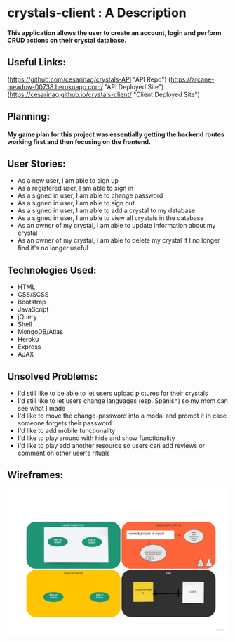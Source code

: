 <!-- this is my empty readme but eventually i'll place my user stories and things like that here  -->
# crystals-client : A Description
#### This application allows the user to create an account, login and perform CRUD actions on their crystal database.

## Useful Links:
(https://github.com/cesarinag/crystals-API "API Repo")
(https://arcane-meadow-00738.herokuapp.com/ "API Deployed Site")
(https://cesarinag.github.io/crystals-client/ "Client Deployed Site")

## Planning:
#### My game plan for this project was essentially getting the backend routes working first and then focusing on the frontend.


## User Stories:
* As a new user, I am able to sign up
* As a registered user, I am able to sign in
* As a signed in user, I am able to change password
* As a signed in user, I am able to sign out
* As a signed in user, I am able to add a crystal to my database
* As a signed in user, I am able to view all crystals in the database
* As an owner of my crystal, I am able to update information about my crystal
* As an owner of my crystal, I am able to delete my crystal if I no longer find it's no longer useful

## Technologies Used:
* HTML
* CSS/SCSS
* Bootstrap
* JavaScript
* jQuery
* Shell
* MongoDB/Atlas
* Heroku
* Express
* AJAX

## Unsolved Problems:
* I'd still like to be able to let users upload pictures for their crystals
* I'd still like to let users change languages (esp. Spanish) so my mom can see what I made
* I'd like to move the change-password into a modal and prompt it in case someone forgets their password
* I'd like to add mobile functionality
* I'd like to play around with hide and show functionality
* I'd like to play add another resource so users can add reviews or comment on other user's rituals

## Wireframes:
![initial wireframe for tic-tac-toe game](./pictures/project2_wireframe.jpg)
